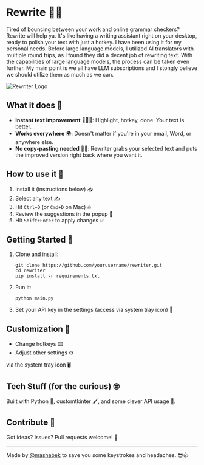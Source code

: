 # Rewrite 📝✨

Tired of bouncing between your work and online grammar checkers? Rewrite will help ya. It's like having a writing assistant right on your desktop, ready to polish your text with just a hotkey. 
I have been using it for my personal needs. Before large language models, I utilized AI translators with multiple round trips, as I found they did a decent job of rewriting text. With the capabilities of large language models, the process can be taken even further. My main point is we all have LLM subscriptions and I stongly believe we should utilize them as much as we can.

![Rewriter Logo](https://via.placeholder.com/150?text=Rewriter)

## What it does 🚀

- **Instant text improvement** 🏃‍♂️💨: Highlight, hotkey, done. Your text is better.
- **Works everywhere** 🌍: Doesn't matter if you're in your email, Word, or anywhere else.
- **No copy-pasting needed** 🙅‍♂️: Rewriter grabs your selected text and puts the improved version right back where you want it.

## How to use it 🔧

1. Install it (instructions below) 📥
2. Select any text ✍️
3. Hit `Ctrl+D` (or `Cmd+D` on Mac) 🔥
4. Review the suggestions in the popup 🧐
5. Hit `Shift+Enter` to apply changes ✅

## Getting Started 🚦

1. Clone and install:
   ```
   git clone https://github.com/yourusername/rewriter.git
   cd rewriter
   pip install -r requirements.txt
   ```

2. Run it:
   ```
   python main.py
   ```

3. Set your API key in the settings (access via system tray icon) 🔑

## Customization 🎨

- Change hotkeys ⌨️
- Adjust other settings ⚙️

via the system tray icon 🖥️

## Tech Stuff (for the curious) 🤓

Built with Python 🐍, customtkinter 🖌️, and some clever API usage 🧠.

## Contribute 🤝

Got ideas? Issues? Pull requests welcome! 🙌

---

Made by [@mashabek](https://github.com/mashabek) to save you some keystrokes and headaches. 😎👍
